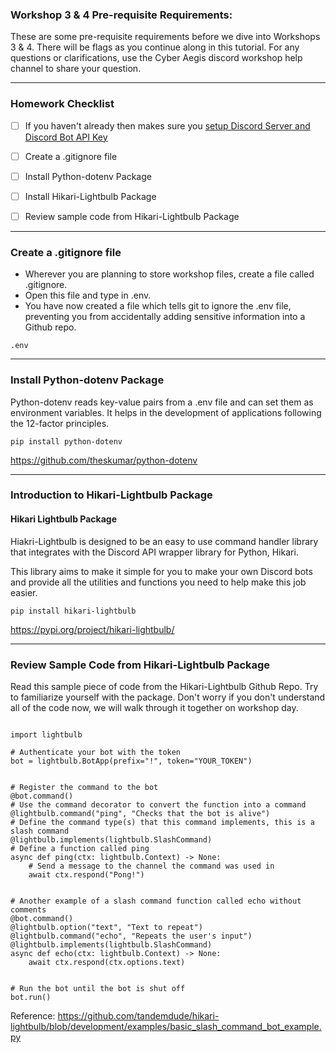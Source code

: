 ### Workshop 3 & 4 Pre-requisite Requirements:

These are some pre-requisite requirements before we dive into Workshops 3 & 4. There will be flags as you continue along in this tutorial. For any questions or clarifications, use the Cyber Aegis discord workshop help channel to share your question.

---
### Homework Checklist

- [ ] If you haven't already then makes sure you [setup Discord Server and Discord Bot API Key](https://github.com/rachelwritingcode/cyber-aegis-python-workshop/tree/main/module_02_homework) 
- [ ] Create a .gitignore file 
- [ ] Install Python-dotenv Package  
- [ ] Install Hikari-Lightbulb Package
- [ ] Review sample code from Hikari-Lightbulb Package


---
### Create a .gitignore file

- Wherever you are planning to store workshop files, create a file called .gitignore.
- Open this file and type in .env.
- You have now created a file which tells git to ignore the .env file, preventing you from accidentally adding sensitive information into a Github repo.

```
.env
```

---

### Install Python-dotenv Package

Python-dotenv reads key-value pairs from a .env file and can set them as environment variables. It helps in the development of applications following the 12-factor principles.

```
pip install python-dotenv
```
https://github.com/theskumar/python-dotenv

---

### Introduction to Hikari-Lightbulb Package

#### Hikari Lightbulb Package

Hiakri-Lightbulb is designed to be an easy to use command handler library that integrates with the Discord API wrapper library for Python, Hikari.

This library aims to make it simple for you to make your own Discord bots and provide all the utilities and functions you need to help make this job easier.

```
pip install hikari-lightbulb
```

https://pypi.org/project/hikari-lightbulb/

---
### Review Sample Code from Hikari-Lightbulb Package


Read this sample piece of code from the Hikari-Lightbulb Github Repo. Try to familiarize yourself with the package. Don't worry if you don't understand all of the code now, we will walk through it together on workshop day.


```

import lightbulb

# Authenticate your bot with the token
bot = lightbulb.BotApp(prefix="!", token="YOUR_TOKEN")


# Register the command to the bot
@bot.command()
# Use the command decorator to convert the function into a command
@lightbulb.command("ping", "Checks that the bot is alive")
# Define the command type(s) that this command implements, this is a slash command
@lightbulb.implements(lightbulb.SlashCommand)
# Define a function called ping
async def ping(ctx: lightbulb.Context) -> None:
    # Send a message to the channel the command was used in
    await ctx.respond("Pong!")


# Another example of a slash command function called echo without comments
@bot.command()
@lightbulb.option("text", "Text to repeat")
@lightbulb.command("echo", "Repeats the user's input")
@lightbulb.implements(lightbulb.SlashCommand)
async def echo(ctx: lightbulb.Context) -> None:
    await ctx.respond(ctx.options.text)


# Run the bot until the bot is shut off
bot.run()
```

Reference: https://github.com/tandemdude/hikari-lightbulb/blob/development/examples/basic_slash_command_bot_example.py